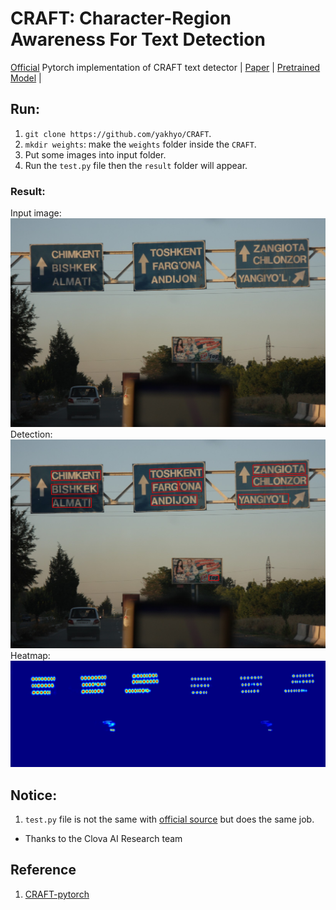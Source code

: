 # CRAFT: Character-Region Awareness For Text Detection
[Official](https://github.com/clovaai/CRAFT-pytorch) Pytorch implementation of CRAFT text detector | [Paper](https://arxiv.org/abs/1904.01941) | [Pretrained Model](https://drive.google.com/open?id=1Jk4eGD7crsqCCg9C9VjCLkMN3ze8kutZ) |

## Run:
1. `git clone https://github.com/yakhyo/CRAFT`.
2. `mkdir weights`: make the `weights` folder inside the `CRAFT`.
3. Put some images into input folder.
4. Run the `test.py` file then the `result` folder will appear.
### Result:
Input image: ![This is an input](./input/img.png)
Detection: ![This is a result](./result/res_img.jpg)
Heatmap: ![This is a heatmat](./result/res_img_mask.jpg)

## Notice:
1. `test.py` file is not the same with [official source](https://github.com/clovaai/CRAFT-pytorch) but does the same job.
 
- Thanks to the Clova AI Research team
## Reference

1. [CRAFT-pytorch](https://github.com/clovaai/CRAFT-pytorch)
